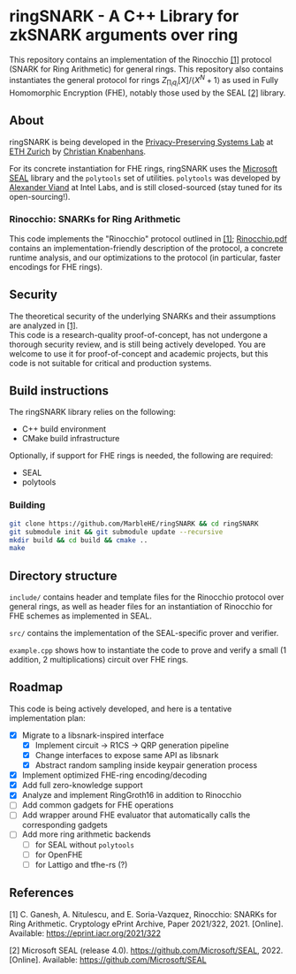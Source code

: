 # ringSNARK - A C++ Library for zkSNARK arguments over ring
This repository contains an implementation of the Rinocchio [[1]](#1) protocol (SNARK for Ring Arithmetic) for general rings. 
This repository also contains instantiates the general protocol for rings $Z_{\prod_i q_i}[X]/\langle X^N+1\rangle$ as used in Fully Homomorphic Encryption (FHE), notably those used by the SEAL [[2]](#2) library. 


## About
ringSNARK is being developed in the [Privacy-Preserving Systems Lab](https://pps-lab.com) at [ETH Zurich](https://ethz.ch/en.html) by [Christian Knabenhans](https://cknabs.github.io). 

For its concrete instantiation for FHE rings, ringSNARK uses the [Microsoft SEAL](https://github.com/microsoft/SEAL) library and the `polytools` set of utilities. `polytools` was developed by [Alexander Viand](https://pps-lab.com/people/alexanderviand/) at Intel Labs, and is still closed-sourced (stay tuned for its open-sourcing!). 

### Rinocchio: SNARKs for Ring Arithmetic
This code implements the "Rinocchio" protocol outlined in [[1]](#1); [Rinocchio.pdf](/blob/master/Rinocchio.pdf) contains an implementation-friendly description of the protocol, a concrete runtime analysis, and our optimizations to the protocol (in particular, faster encodings for FHE rings). 

## Security

The theoretical security of the underlying SNARKs and their assumptions are analyzed in [[1]](#1).  
This code is a research-quality proof-of-concept, has not undergone a thorough security review, and is still being actively developed. 
You are welcome to use it for proof-of-concept and academic projects, but this code is not suitable for critical and production systems. 

## Build instructions

The ringSNARK library relies on the following:
- C++ build environment
- CMake build infrastructure

Optionally, if support for FHE rings is needed, the following are required: 
- SEAL
- polytools

### Building
```bash
git clone https://github.com/MarbleHE/ringSNARK && cd ringSNARK
git submodule init && git submodule update --recursive
mkdir build && cd build && cmake ..
make
```

## Directory structure 
`include/` contains header and template files for the Rinocchio protocol over general rings, as well as header files for an instantiation of Rinocchio for FHE schemes as implemented in SEAL. 

`src/` contains the implementation of the SEAL-specific prover and verifier. 

`example.cpp` shows how to instantiate the code to prove and verify a small (1 addition, 2 multiplications) circuit over FHE rings. 

## Roadmap
This code is being actively developed, and here is a tentative implementation plan: 

- [x] Migrate to a libsnark-inspired interface
  - [x] Implement circuit -> R1CS -> QRP generation pipeline
  - [x] Change interfaces to expose same API as libsnark
  - [x] Abstract random sampling inside keypair generation process
- [x] Implement optimized FHE-ring encoding/decoding
- [x] Add full zero-knowledge support
- [x] Analyze and implement RingGroth16 in addition to Rinocchio
- [ ] Add common gadgets for FHE operations
- [ ] Add wrapper around FHE evaluator that automatically calls the corresponding gadgets
- [ ] Add more ring arithmetic backends
  - [ ] for SEAL without `polytools`
  - [ ] for OpenFHE
  - [ ] for Lattigo and tfhe-rs (?)

## References

<a id="1">[1]</a> C. Ganesh, A. Nitulescu, and E. Soria-Vazquez, Rinocchio: SNARKs for Ring Arithmetic. Cryptology ePrint Archive, Paper 2021/322, 2021. [Online]. Available: https://eprint.iacr.org/2021/322

<a id="2">[2]</a> Microsoft SEAL (release 4.0). https://github.com/Microsoft/SEAL, 2022. [Online]. Available: https://github.com/Microsoft/SEAL 
